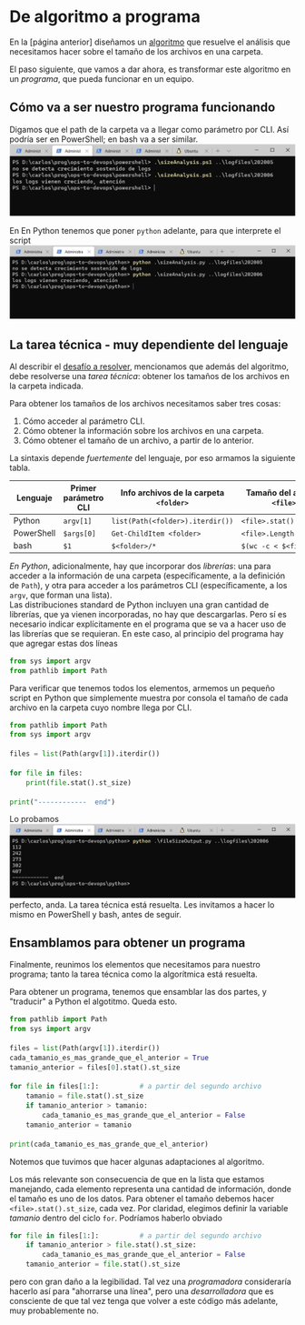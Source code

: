 # De algoritmo a programa

En la [página anterior] diseñamos un [algoritmo](./algoritmo.md) que resuelve el análisis que necesitamos hacer sobre el tamaño de los archivos en una carpeta.

El paso siguiente, que vamos a dar ahora, es transformar este algoritmo en un _programa_, que pueda funcionar en un equipo.


## Cómo va a ser nuestro programa funcionando
Digamos que el path de la carpeta va a llegar como parámetro por CLI. Así podría ser en PowerShell; en bash va a ser similar.
![script análisis de log files en PowerShell](./images/execution-example-powershell.jpg) 

En En Python tenemos que poner `python` adelante, para que interprete el script
![script análisis de log files en Python](./images/execution-example-python.jpg) 


## La tarea técnica - muy dependiente del lenguaje
Al describir el [desafío a resolver](../desafio-enunciado.md), mencionamos que además del algoritmo, debe resolverse una _tarea técnica_: obtener los tamaños de los archivos en la carpeta indicada.

Para obtener los tamaños de los archivos necesitamos saber tres cosas:
1. Cómo acceder al parámetro CLI.
1. Cómo obtener la información sobre los archivos en una carpeta.
1. Cómo obtener el tamaño de un archivo, a partir de lo anterior.

La sintaxis depende _fuertemente_ del lenguaje, por eso armamos la siguiente tabla.

| Lenguaje | Primer parámetro CLI | Info archivos de la carpeta `<folder>` | Tamaño del archivo `<file>` |
| --- | --- | --- | --- | 
| Python | `argv[1]` | `list(Path(<folder>).iterdir())` | `<file>.stat().st_size` |
| PowerShell | `$args[0]` | `Get-ChildItem <folder>` | `<file>.Length` |
| bash | `$1` | `$<folder>/*` | `$(wc -c < $<file>)` |

_En Python_, adicionalmente, hay que incorporar dos _librerías_: una para acceder a la información de una carpeta (específicamente, a la definición de `Path`), y otra para acceder a los parámetros CLI (específicamente, a los `argv`, que forman una lista).  
Las distribuciones standard de Python incluyen una gran cantidad de librerías, que ya vienen incorporadas, no hay que descargarlas. Pero sí es necesario indicar explícitamente en el programa que se va a hacer uso de las librerías que se requieran. En este caso, al principio del programa hay que agregar estas dos líneas
``` python
from sys import argv
from pathlib import Path
```

Para verificar que tenemos todos los elementos, armemos un pequeño script en Python que simplemente muestra por consola el tamaño de cada archivo en la carpeta cuyo nombre llega por CLI.

``` python
from pathlib import Path
from sys import argv

files = list(Path(argv[1]).iterdir())

for file in files:
    print(file.stat().st_size)

print("------------  end")
``` 
Lo probamos
![muestra tamaños en Python](./images/file-size-output-python.jpg) 
perfecto, anda. La tarea técnica está resuelta. Les invitamos a hacer lo mismo en PowerShell y bash, antes de seguir.


## Ensamblamos para obtener un programa
Finalmente, reunimos los elementos que necesitamos para nuestro programa; tanto la tarea técnica como la algorítmica está resuelta.

Para obtener un programa, tenemos que ensamblar las dos partes, y "traducir" a Python el algotitmo. Queda esto.

``` python
from pathlib import Path
from sys import argv

files = list(Path(argv[1]).iterdir())
cada_tamanio_es_mas_grande_que_el_anterior = True
tamanio_anterior = files[0].stat().st_size

for file in files[1:]:          # a partir del segundo archivo
    tamanio = file.stat().st_size
    if tamanio_anterior > tamanio:
        cada_tamanio_es_mas_grande_que_el_anterior = False
    tamanio_anterior = tamanio        

print(cada_tamanio_es_mas_grande_que_el_anterior)
``` 
Notemos que tuvimos que hacer algunas adaptaciones al algoritmo.

Los más relevante son consecuencia de que en la lista que estamos manejando, cada elemento representa una cantidad de información, donde el tamaño es uno de los datos. Para obtener el tamaño debemos hacer `<file>.stat().st_size`, cada vez. Por claridad, elegimos definir la variable _tamanio_ dentro del ciclo `for`. Podríamos haberlo obviado
``` python
for file in files[1:]:          # a partir del segundo archivo
    if tamanio_anterior > file.stat().st_size:
        cada_tamanio_es_mas_grande_que_el_anterior = False
    tamanio_anterior = file.stat().st_size
``` 
pero con gran daño a la legibilidad. Tal vez una _programadora_ consideraría hacerlo así para "ahorrarse una línea", pero una _desarrolladora_ que es consciente de que tal vez tenga que volver a este código más adelante, muy probablemente no.

